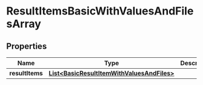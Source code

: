 

# ResultItemsBasicWithValuesAndFilesArray


## Properties

| Name | Type | Description | Notes |
|------------ | ------------- | ------------- | -------------|
|**resultItems** | [**List&lt;BasicResultItemWithValuesAndFiles&gt;**](BasicResultItemWithValuesAndFiles.md) |  |  [optional] |



